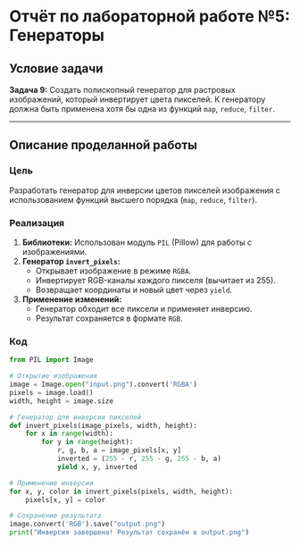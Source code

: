 # Отчёт по лабораторной работе №5: Генераторы

## Условие задачи  
**Задача 9:** Создать полископный генератор для растровых изображений, который инвертирует цвета пикселей. К генератору должна быть применена хотя бы одна из функций `map`, `reduce`, `filter`.

---

## Описание проделанной работы  

### Цель  
Разработать генератор для инверсии цветов пикселей изображения с использованием функций высшего порядка (`map`, `reduce`, `filter`).  

### Реализация  
1. **Библиотеки:** Использован модуль `PIL` (Pillow) для работы с изображениями.  
2. **Генератор `invert_pixels`:**  
   - Открывает изображение в режиме `RGBA`.  
   - Инвертирует RGB-каналы каждого пикселя (вычитает из 255).  
   - Возвращает координаты и новый цвет через `yield`.  
3. **Применение изменений:**  
   - Генератор обходит все пиксели и применяет инверсию.  
   - Результат сохраняется в формате `RGB`.  

### Код  
```python
from PIL import Image

# Открытие изображения
image = Image.open("input.png").convert('RGBA')
pixels = image.load()
width, height = image.size

# Генератор для инверсии пикселей
def invert_pixels(image_pixels, width, height):
    for x in range(width):
        for y in range(height):
            r, g, b, a = image_pixels[x, y]
            inverted = (255 - r, 255 - g, 255 - b, a)
            yield x, y, inverted

# Применение инверсии
for x, y, color in invert_pixels(pixels, width, height):
    pixels[x, y] = color

# Сохранение результата
image.convert('RGB').save("output.png")
print("Инверсия завершена! Результат сохранён в output.png")
